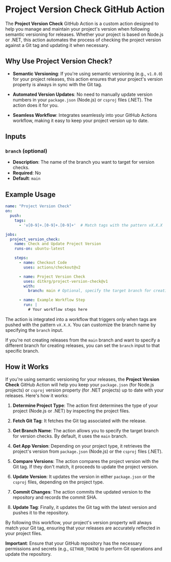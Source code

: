 # Project Version Check GitHub Action

The **Project Version Check** GitHub Action is a custom action designed to help you manage and maintain your project's version when following semantic versioning for releases. Whether your project is based on Node.js or .NET, this action automates the process of checking the project version against a Git tag and updating it when necessary.

## Why Use Project Version Check?

- **Semantic Versioning**: If you're using semantic versioning (e.g., `v1.0.0`) for your project releases, this action ensures that your project's version property is always in sync with the Git tag.

- **Automated Version Updates**: No need to manually update version numbers in your `package.json` (Node.js) or `csproj` files (.NET). The action does it for you.

- **Seamless Workflow**: Integrates seamlessly into your GitHub Actions workflow, making it easy to keep your project version up to date.

## Inputs

### `branch` (optional)

- **Description**: The name of the branch you want to target for version checks.
- **Required**: No
- **Default**: `main`

## Example Usage

```yaml
name: "Project Version Check"
on:
  push:
    tags:
      - 'v[0-9]+.[0-9]+.[0-9]+'  # Match tags with the pattern vX.X.X

jobs:
  project_version_check:
    name: Check and Update Project Version
    runs-on: ubuntu-latest

    steps:
      - name: Checkout Code
        uses: actions/checkout@v2

      - name: Project Version Check
        uses: ditkrg/project-version-check@v1
        with:
          branch: main # Optional, specify the target branch for creating releases

      - name: Example Workflow Step
        run: |
          # Your workflow steps here
```

The action is integrated into a workflow that triggers only when tags are pushed with the pattern `vX.X.X`. You can customize the branch name by specifying the `branch` input.

If you're not creating releases from the `main` branch and want to specify a different branch for creating releases, you can set the `branch` input to that specific branch.


## How it Works

If you're using semantic versioning for your releases, the **Project Version Check** GitHub Action will help you keep your `package.json` (for Node.js projects) or `csproj` version property (for .NET projects) up to date with your releases. Here's how it works:

1. **Determine Project Type**: The action first determines the type of your project (Node.js or .NET) by inspecting the project files.

2. **Fetch Git Tag**: It fetches the Git tag associated with the release.

3. **Get Branch Name**: The action allows you to specify the target branch for version checks. By default, it uses the `main` branch.

4. **Get App Version**: Depending on your project type, it retrieves the project's version from `package.json` (Node.js) or the `csproj` files (.NET).

5. **Compare Versions**: The action compares the project version with the Git tag. If they don't match, it proceeds to update the project version.

6. **Update Version**: It updates the version in either `package.json` or the `csproj` files, depending on the project type.

7. **Commit Changes**: The action commits the updated version to the repository and records the commit SHA.

8. **Update Tag**: Finally, it updates the Git tag with the latest version and pushes it to the repository.

By following this workflow, your project's version property will always match your Git tag, ensuring that your releases are accurately reflected in your project files.

**Important**: Ensure that your GitHub repository has the necessary permissions and secrets (e.g., `GITHUB_TOKEN`) to perform Git operations and update the repository.
